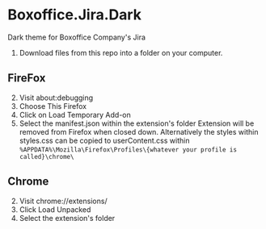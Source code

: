 # Boxoffice.Jira.Dark
Dark theme for Boxoffice Company's Jira

1. Download files from this repo into a folder on your computer.

## FireFox
2. Visit about:debugging
3. Choose This Firefox
4. Click on Load Temporary Add-on
5. Select the manifest.json within the extension's folder
Extension will be removed from Firefox when closed down. Alternatively the styles within styles.css can be copied to userContent.css within
`%APPDATA%\Mozilla\Firefox\Profiles\{whatever your profile is called}\chrome\`

## Chrome
2. Visit chrome://extensions/
3. Click Load Unpacked
4. Select the extension's folder
